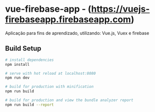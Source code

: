 # vue-firebase-app - (https://vuejs-firebaseapp.firebaseapp.com)
Aplicação para fins de aprendizado, utilizando: Vue.js, Vuex e firebase

## Build Setup

``` bash
# install dependencies
npm install

# serve with hot reload at localhost:8080
npm run dev

# build for production with minification
npm run build

# build for production and view the bundle analyzer report
npm run build --report
```
